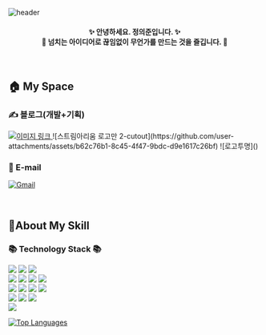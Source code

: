 ![header](https://capsule-render.vercel.app/api?type=slice&color=004EA1&height=170&section=header&text=Hi,%20Everyone!&fontColor=090707&fontAlignX=45&fontAlignY=65&fontSize=100)


#### <div align="center"> ✨ 안녕하세요. 정의준입니다. ✨ <br> 🏃 넘치는 아이디어로 끊임없이 무언가를 만드는 것을 즐깁니다. 🏃 </div>

<br>

## 🏠 My Space
### ✍️ 블로그(개발+기획)
<a href="https://codegradation.tistory.com">
  <img src="https://github.com/user-attachments/assets/17337920-35d8-4ea8-8679-7027a1a03192" alt="이미지 링크">  
</a>
![스트림아리움 로고만 2-cutout](https://github.com/user-attachments/assets/b62c76b1-8c45-4f47-9bdc-d9e1617c26bf)
![로고투명]()

<br>

### 💌 E-mail
[![Gmail](https://img.shields.io/badge/Gmail-EA4335?style=flat-square&logo=Gmail&logoColor=white)](mailto:euijoonism@gmail.com)

<br>

## 🔌About My Skill
### 📚 Technology Stack 📚
<p>
<img src="https://img.shields.io/badge/Java-FF7F00?style=for-the-badge&logo=openjdk&logoColor=white">
<img src="https://img.shields.io/badge/spring framework-6DB33F?style=for-the-badge&logo=spring&logoColor=white">
<img src="https://img.shields.io/badge/spring boot-6DB33F?style=for-the-badge&logo=springboot&logoColor=white">
<br>
<img src="https://img.shields.io/badge/react-61DAFB?style=for-the-badge&logo=react&logoColor=white">
<img src="https://img.shields.io/badge/html-E34F26?style=for-the-badge&logo=html5&logoColor=white">
<img src="https://img.shields.io/badge/css-1572B6?style=for-the-badge&logo=css3&logoColor=white">
<img src="https://img.shields.io/badge/javascript-F7DF1E?style=for-the-badge&logo=javascript&logoColor=black">
<br>  
<img src="https://img.shields.io/badge/mysql-003E98?style=for-the-badge&logo=mysql&logoColor=white">
<img src="https://img.shields.io/badge/Redis-DC382D?style=for-the-badge&logo=redis&logoColor=white">
<img src="https://img.shields.io/badge/Docker-2496ED?style=for-the-badge&logo=Docker&logoColor=white">
<img src="https://img.shields.io/badge/postman-FF6C37?style=for-the-badge&logo=postman&logoColor=white"> 
<br>
<img src="https://img.shields.io/badge/AWS-FF9900?style=for-the-badge&logo=amazonaws&logoColor=white">
<img src="https://img.shields.io/badge/S3-569A31?style=for-the-badge&logo=amazons3&logoColor=white">
<img src="https://img.shields.io/badge/websocket-010101?style=for-the-badge&logo=Socket.io&logoColor=white">
<br>
<img src="https://img.shields.io/badge/figma-F24E1E?style=for-the-badge&logo=figma&logoColor=white"> 
</p>

[![Top Languages](https://github-readme-stats.vercel.app/api/top-langs/?username=euijooning&exclude_repo=project_naemeal_front&hide=mustache&langs_count=5&layout=compact)](https://github.com/euijooning/github-readme-stats)

<br>

<!--
**euijooning/euijooning** is a ✨ _special_ ✨ repository because its `README.md` (this file) appears on your GitHub profile.

Here are some ideas to get you started:

- 🔭 I’m currently working on ...
- 🌱 I’m currently learning ...
- 👯 I’m looking to collaborate on ...
- 🤔 I’m looking for help with ...
- 💬 Ask me about ...
- 📫 How to reach me: ...
- 😄 Pronouns: ...
- ⚡ Fun fact: ...
-->
